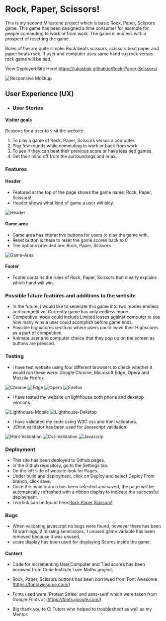 # Rock, Paper, Scissors!

This is my second Milestone project which is basic Rock, Paper, Scissors game. This game has been designed a time consumer for example for people commuting to work or from work.
The game is endless with a prospect of resetting the game.

Rules of the are quite simple. Rock beats scissors, scissors beat paper and paper beats rock. If user and computer uses same hand e.g rock versus rock game will be tied.

View Deployed Site Here! <https://lukasbak.github.io/Rock-Paper-Scissors/>

![Responsive Mockup](documentation/support-images/am-i-responsive.png)

## User Experience (UX)

- ### User Stories

#### Visitor goals

Reasons for a user to visit the website:

1. To play a game of Rock, Paper, Scissors versus a computer.
2. Play few rounds while commuting to work or back from work.
3. To see if they can beat their previous score or have less tied games.
4. Get their mind off from the surroundings and relax.

### Features

#### Header

- Featured at the top of the page shows the game name: Rock, Paper, Scissors!
- Header shows what kind of game a user will play.

![Header](documentation/support-images/header.png)

#### Game area

- Game area has interactive buttons for users to play the game with.
- Reset button is there to reset the game scores back to 0
- The options provided are: Rock, Paper, Scissors

![Game-Area](documentation/support-images/game-area.png)

#### Footer

- Footer contains the rules of Rock, Paper, Scissors that clearly explains which hand will win.

### Possible future features and additions to the website

- In the future, I would like to seperate this game into two modes endless and competitive. Currently game has only endless mode.
- Competitive mode could include Limited losses against computer to see how many wins a user could acomplish before game ends.
- Possible highscores sections where users could leave their Highscores as a part of competition.
- Animate user and computer choice that they pop up on the screen as buttons are pressed.

### Testing

- I have test website using four different browsers to check whether it would run these were: Google Chrome, Microsoft Edge, Opera and Mozzila Firefox

![Chrome](documentation/support-images/chrome-view.png)
![Edge](documentation/support-images/edge.png)
![Opera](documentation/support-images/opera.png)
![Firefox](documentation/support-images/firefox.png)

- I have tested my website on lighthouse both phone and dekstop versions.

![Lighthouse-Mobile](documentation/support-images/lighthouse-mob.png)
![Lighthouse-Dekstop](documentation/support-images/lighthouse-dekstop.png)

- I  have validated my code using W3C css and html validators.
- JShint validator has been used for Javascript validation.

![Html-Validation](documentation/support-images/html-validation.png)
![Css-Validation](documentation/support-images/css-validation.png)
![Javascrip](documentation/support-images/js-validation.png)


### Deployment

- This site has been deployed to Github pages.
- In the Github repository, go to the Settings tab.
- On the left side of website look for Pages.
- Under build and deployment, click on Deploy and select Deploy From branch, click save.
- Once the main branch has been selected and saved, the page will be automatically refreshed with a ribbon display to indicate the successful deployment.
- Live link can be found here:[Rock,Paper,Scissors!](https://lukasbak.github.io/Rock-Paper-Scissors/)

### Bugs

- When validating javascript no bugs were found, however there has been 18 warnings, 2 missing semicolons, 1 unused game variable has been removed because it was unused,
- score display has been used for displaying Scores inside the game.

####  Content

- Code for incrementing User,Computer and Tied scores has been borowed from Code Institute Love Maths project.
- Rock, Paper, Scissors buttons has been borrowed from Font Awesome (https://fontawesome.com/)
- Fonts used were 'Protest Strike' and sans-serif which were taken from Google Fonts at (https://fonts.google.com/)

- Big thank you to CI Tutors who helped to troubleshoot as well as my Mentor.

